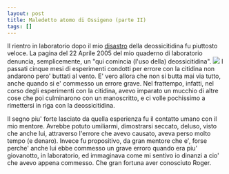 ```yaml
---
layout: post
title: Maledetto atomo di Ossigeno (parte II)
tags: []
---
```


Il rientro in laboratorio dopo il mio [disastro](http://www.galileonet.it/postdoc/article/14/maledetto-atomo-di-ossigeno) della deossicitidina fu piuttosto veloce. La pagina del 22 Aprile 2005 del mio quaderno di laboratorio denuncia, semplicemente, un "qui comincia (l'uso della) deossicitidina".
![](http://www.galileonet.it/postdoc/images/3.jpg)
I passati cinque mesi di esperimenti condotti per errore con la citidina non andarono pero' buttati al vento. E' vero allora che non si butta mai via tutto, anche quando si e' commesso un errore grave. Nel frattempo, infatti, nel corso degli esperimenti con la citidina, avevo imparato un mucchio di altre cose che poi culminarono con un manoscritto, e ci volle pochissimo a rimettersi in riga con la deossicitidina.

Il segno piu' forte lasciato da quella esperienza fu il contatto umano con il mio mentore. Avrebbe potuto umiliarmi, dimostrarsi seccato, deluso, visto che anche lui, attraverso l'errore che avevo causato, aveva perso molto tempo (e denaro). Invece fu propositivo, da gran mentore che e', forse perche' anche lui ebbe commesso un grave erroro quando era piu' giovanotto, in laboratorio, ed immaginava come mi sentivo io dinanzi a cio' che avevo appena commesso. Che gran fortuna aver conosciuto Roger.
